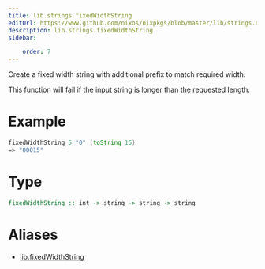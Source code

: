 ```yaml
---
title: lib.strings.fixedWidthString
editUrl: https://www.github.com/nixos/nixpkgs/blob/master/lib/strings.nix#L1215C22
description: lib.strings.fixedWidthString
sidebar:

    order: 7
---
```


Create a fixed width string with additional prefix to match
required width.

This function will fail if the input string is longer than the
requested length.

# Example

```nix
fixedWidthString 5 "0" (toString 15)
=> "00015"
```

# Type

```haskell
fixedWidthString :: int -> string -> string -> string
```


# Aliases

- [lib.fixedWidthString](/reference/libfixedWidthString)



